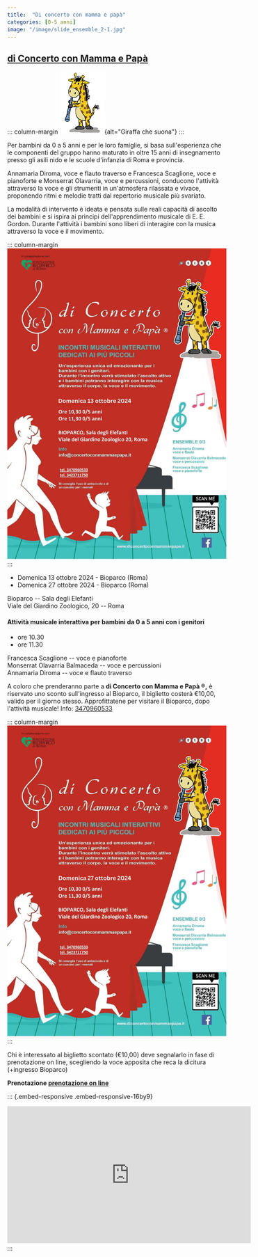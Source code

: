```yaml
---
title:  "Di concerto con mamma e papà"
categories: [0-5 anni]
image: "/image/slide_ensemble_2-1.jpg"
---
```


## [di Concerto con Mamma e Papà](http://www.concertoconmammaepapa.it)

::: column-margin
![](/image/giraffa-che-suona.png){alt="Giraffa che suona"}
:::

Per bambini da 0 a 5 anni e per le loro famiglie, si basa sull'esperienza che le componenti del gruppo hanno maturato in oltre 15 anni di insegnamento presso gli asili nido e le scuole d'infanzia di Roma e provincia.

Annamaria Diroma, voce e flauto traverso e Francesca Scaglione, voce e pianoforte e Monserrat Olavarria, voce e percussioni, conducono l'attività attraverso la voce e gli strumenti in un'atmosfera rilassata e vivace, proponendo ritmi e melodie tratti dal repertorio musicale più svariato.

La modalità di intervento è ideata e pensata sulle reali capacità di ascolto dei bambini e si ispira ai principi dell'apprendimento musicale di E. E. Gordon. Durante l'attività i bambini sono liberi di interagire con la musica attraverso la voce e il movimento.

::: column-margin
[![13 Ottobre 2024](/image/Locandina-13-ottobre-2024.jpg)](/image/Locandina-13-ottobre-2024.pdf)
:::

-   Domenica 13 ottobre 2024 - Bioparco (Roma)
-   Domenica 27 ottobre 2024 - Bioparco (Roma)

Bioparco -- Sala degli Elefanti\
Viale del Giardino Zoologico, 20 -- Roma

#### Attività musicale interattiva per bambini da 0 a 5 anni con i genitori

-   ore 10.30
-   ore 11.30

Francesca Scaglione -- voce e pianoforte\
Monserrat Olavarria Balmaceda -- voce e percussioni\
Annamaria Diroma -- voce e flauto traverso

A coloro che prenderanno parte a **di Concerto con Mamma e Papà ®,** è riservato uno sconto sull'ingresso al Bioparco, il biglietto costerà €10,00, valido per il giorno stesso. Approfittatene per visitare il Bioparco, dopo l'attività musicale! Info: [3470960533](tel:3470960533)

::: column-margin
[![27 Ottobre 2024](/image/Locandina-27-ottobre-2024.jpg)](/image/Locandina-27-ottobre-2024.pdf)
:::

Chi è interessato al biglietto scontato (€10,00) deve segnalarlo in fase di prenotazione on line, scegliendo la voce apposita che reca la dicitura (+ingresso Bioparco)

**Prenotazione [prenotazione on line](https://www.concertoconmammaepapa.it/web/prenotazione/)**

::: {.embed-responsive .embed-responsive-16by9}
<iframe width="560" height="315" src="https://www.youtube.com/embed/5DbXNHvHHk4" frameborder="0" allow="accelerometer; autoplay; encrypted-media; gyroscope; picture-in-picture" allowfullscreen>

</iframe>
:::
